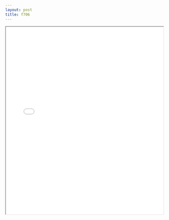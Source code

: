 ```yaml
---
layout: post
title: f706
---
```


<div class="pdf-container">
<iframe src="/ea/assets/pdfs/hock/f706.pdf" height="600" width="100%" allowFullScreen="true"></iframe>
</div>

